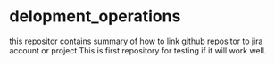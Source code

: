 # delopment_operations
this repositor contains summary of how to link github repositor to jira account or project
This is first repository for testing if it will work well.
